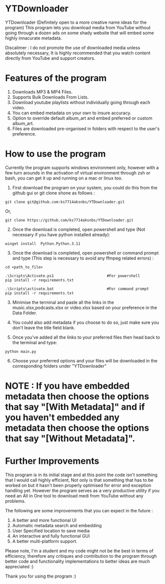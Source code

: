 # YTDownloader

YTDownloader (Definitely open to a more creative name ideas for the program)
This program lets you download media from YouTube without going through a dozen ads on some shady website that will embed some highly innacurate metadata.

Discalimer : I do not promote the use of downloaded media unless absolutely necessary, It is highly recommended that you watch content directly from YouTube and support creators.


# Features of the program

1. Downloads MP3 & MP4 Files.
2. Supports Bulk Downloads From Lists.
3. Download youtube playlists without individually going through each video.
4. You can embed metadata on your own to insure accuracy.
5. Option to override default album_art and embed preferred or custom album_art.
6. Files are downloaded pre-organised in folders with respect to the user's preference.

# How to use the program

Currently the program supports windows environment only, however with a few turn arounds in the activation of virtual environment through zsh or bash, you can get it up and running on a mac or linux too.

1. First download the program on your system, you could do this from the github gui or git clone shone as follows :

```       
git clone git@github.com:ks7714aksnbs/YTDownloader.git
```   
Or,                       
                          
```
git clone https://github.com/ks7714aksnbs/YTDownloader.git       
```

2. Once the download is completed, open powershell and type (Not necessary if you have python installed already):

```
winget install  Python.Python.3.11
```

3. Once the download is completed, open powershell or command prompt and type (This step is necessary to avoid any ffmpeg related errors) :

```
cd <path_to_file>
```

```
.\Scripts\Activate.ps1                        #For powershell
pip install -r requirements.txt
```
```
.\Scripts\activate.bat                        #For command prompt
pip install -r requirements.txt
```


3. Minimise the terminal and paste all the links in the music.xlsx,podcasts.xlsx or video.xlsx based on your preference in the Data Folder. 

4. You could also add metadata if you choose to do so, just make sure you don't leave the title field blank.

5. Once you've added all the links to your preferred files then head back to the terminal and type:

```
python main.py
```

6. Choose your preferred options and your files will be downloaded in the corresponding folders under "YTDownloader"

# NOTE : If you have embedded metadata then choose the options that say "[With Metadata]" and if you haven't embedded any metadata then choose the options that say "[Without Metadata]".



# Further Improvements
This program is in its initial stage and at this point the code isn't something that I would call highly efficient, Not only is that something that has to be worked on but it hasn't been properly optimised for error and exception handling yet.
However the program serves as a very productive utility if you need an All in One tool to download medi from YouTube without any problems.

The following are some improvements that you can expect in the future :

1. A better and more functional UI
2. Automatic metadata search and embedding
3. User Specified location to save media
4. An interactive and fully functional GUI
5. A better multi-platform support.

Please note, I'm a student and my code might not be the best in terms of efficiency, therefore any critiques and contribution to the program through better code and functionality implementations to better ideas are much appreciated :)

Thank you for using the program :)


